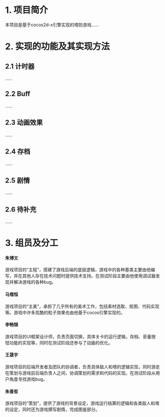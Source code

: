 # 1. 项目简介

本项目是基于cocos2d-x引擎实现的塔防游戏……

# 2. 实现的功能及其实现方法

## 2.1 计时器

……

## 2.2 Buff

……

## 2.3 动画效果

……

## 2.4 存档

……

## 2.5 剧情

……

## 2.6 待补充

……

# 3. 组员及分工

#### 朱博文

游戏项目的“主程”，搭建了游戏后端的底层逻辑，游戏中的各种基类主要由他编写，并在其他人存在技术问题时提供技术支持。在测试阶段主要由他使用调试器发现并解决游戏的各种bug。

#### 马楷恒

游戏项目的“主美”，承担了几乎所有的美术工作，包括素材选取、抠图、代码实现等。游戏中许多炫酷的粒子效果也由他基于cocos引擎实现的。

#### 李畅锦

游戏项目的UI框架设计师，负责页面切换，具体关卡的运行逻辑，存档、音量按钮功能的实现等，同时在测试阶段还参与了动画的优化。

#### 王晟宇

游戏项目的后端开发者及团队的协调者，负责具体敌人和塔的逻辑实现，同时游走在策划与游戏前后端负责人之间，协调策划的需求和代码的实现。在测试阶段从用户角度寻找游戏bug。

#### 朱善哲

游戏项目的“策划”，提供了游戏的背景设定，游戏运行结算的逻辑和各类敌人和塔的设定，同时还为游戏撰写剧情，完成图鉴部分。
